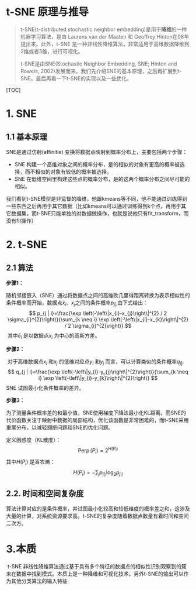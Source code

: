 <h1>t-SNE 原理与推导</h1>

> t-SNE(t-distributed stochastic neighbor embedding)是用于**降维**的一种机器学习算法，是由 Laurens van der Maaten 和 Geoffrey Hinton在08年提出来。此外，t-SNE 是一种非线性降维算法，非常适用于高维数据降维到2维或者3维，进行可视化。
>
> t-SNE是由SNE(Stochastic Neighbor Embedding, SNE; Hinton and Roweis, 2002)发展而来。我们先介绍SNE的基本原理，之后再扩展到t-SNE。最后再看一下t-SNE的实现以及一些优化。

[TOC]

# 1. SNE

## 1.1 基本原理

SNE是通过仿射(affinitie) 变换将数据点映射到概率分布上，主要包括两个步骤：

+ SNE 构建一个高维对象之间的概率分布，是的相似的对象有更高的概率被选择，而不相似的对象有较低的概率被选择。
+ SNE 在低维空间里构建这些点的概率分布，是的这两个概率分布之间尽可能的相似。

我们看到t-SNE模型是非监督的降维，他跟kmeans等不同，他不能通过训练得到一些东西之后再用于其它数据（比如kmeans可以通过训练得到k个点，再用于其它数据集，而t-SNE只能单独的对数据做操作，也就是说他只有fit_transform，而没有fit操作）

# 2. t-SNE

## 2.1 算法

**步骤1：**

​	随机邻接嵌入（SNE）通过将数据点之间的高维欧几里得距离转换为表示相似性的条件概率而开始，数据点$x_i$、$x_j$之间的条件概率$p_{j|i}$由下式给出：
$$
p_{j | i}=\frac{\exp \left(-\left\|x_{i}-x_{j}\right\|^{2} / 2 \sigma_{i}^{2}\right)}{\sum_{k \neq i} \exp \left(-\left\|x_{i}-x_{k}\right\|^{2} / 2 \sigma_{i}^{2}\right)}
$$
​	其中$\delta_i$ 是以数据点$x_i$ 为中心的高斯方差。

**步骤2：**

​	对于高维数据点$x_i$ 和$x_j$ 的低维对应点$y_i$ 和$y_j$ 而言，可以计算类似的条件概率$q_{j|i}$ 
$$
q_{j | i}=\frac{\exp \left(-\left\|y_{i}-y_{j}\right\|^{2}\right)}{\sum_{k \neq i} \exp \left(-\left\|y_{i}-y_{k}\right\|^{2}\right)}
$$
SNE 试图最小化条件概率的差异。

**步骤3：**

​    为了测量条件概率差的和最小值，SNE使用梯度下降法最小化KL距离。而SNE的代价函数关注于映射中数据的局部结构，优化该函数是非常困难的，而t-SNE采用重尾分布，以减轻拥挤问题和SNE的优化问题。

定义困惑度（KL散度）：
$$
\operatorname{Perp}\left(P_{i}\right)=2^{H\left(P_{i}\right)}
$$
其中$H(P_i)$ 是香农熵：
$$
H\left(P_{i}\right)=-\sum_{j} p_{j|i} \log _{2} p_{j | i}
$$

## 2.2. 时间和空间复杂度

   算法计算对应的是条件概率，并试图最小化较高和较低维度的概率差之和，这涉及大量的计算，对系统资源要求高。t-SNE的复杂度随着数据点数量有着时间和空间二次方。

# 3.本质

​	t-SNE 非线性降维算法通过基于具有多个特征的数据点的相似性识别观察到的簇来在数据中找到模式。本质上是一种降维和可视化技术。另外t-SNE的输出可以作为其他分类算法的输入特征